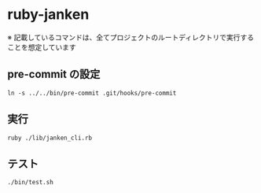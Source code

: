 # ruby-janken

※ 記載しているコマンドは、全てプロジェクトのルートディレクトリで実行することを想定しています

## pre-commit の設定

```shell
ln -s ../../bin/pre-commit .git/hooks/pre-commit
```

## 実行

```shell
ruby ./lib/janken_cli.rb
```

## テスト

```shell
./bin/test.sh
```
